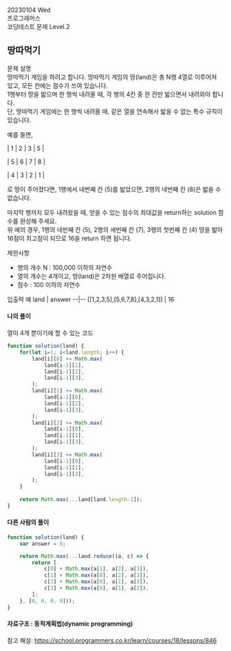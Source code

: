 20230104 Wed  
프로그래머스  
코딩테스트 문제 Level.2  

땅따먹기
---
문제 설명  
땅따먹기 게임을 하려고 합니다. 땅따먹기 게임의 땅(land)은 총 N행 4열로 이루어져 있고, 모든 칸에는 점수가 쓰여 있습니다.  
1행부터 땅을 밟으며 한 행씩 내려올 때, 각 행의 4칸 중 한 칸만 밟으면서 내려와야 합니다.  
단, 땅따먹기 게임에는 한 행씩 내려올 때, 같은 열을 연속해서 밟을 수 없는 특수 규칙이 있습니다.  

예를 들면,  

| 1 | 2 | 3 | 5 |

| 5 | 6 | 7 | 8 |

| 4 | 3 | 2 | 1 |

로 땅이 주어졌다면, 1행에서 네번째 칸 (5)를 밟았으면, 2행의 네번째 칸 (8)은 밟을 수 없습니다.  

마지막 행까지 모두 내려왔을 때, 얻을 수 있는 점수의 최대값을 return하는 solution 함수를 완성해 주세요.  
위 예의 경우, 1행의 네번째 칸 (5), 2행의 세번째 칸 (7), 3행의 첫번째 칸 (4) 땅을 밟아 16점이 최고점이 되므로 16을 return 하면 됩니다.  

제한사항  
- 행의 개수 N : 100,000 이하의 자연수
- 열의 개수는 4개이고, 땅(land)은 2차원 배열로 주어집니다.
- 점수 : 100 이하의 자연수

입출력 예
land	| answer
--|--
[[1,2,3,5],[5,6,7,8],[4,3,2,1]]	| 16

#### 나의 풀이  
열이 4개 뿐이기에 할 수 있는 코드
```jsx
function solution(land) {
    for(let i=1; i<land.length; i++) {
        land[i][0] += Math.max(
            land[i-1][1],
            land[i-1][2],
            land[i-1][3],
        );
        land[i][1] += Math.max(
            land[i-1][0],
            land[i-1][2],
            land[i-1][3],
        );
        land[i][2] += Math.max(
            land[i-1][0],
            land[i-1][1],
            land[i-1][3],
        );
        land[i][3] += Math.max(
            land[i-1][0],
            land[i-1][1],
            land[i-1][2],
        );
    }
    
    return Math.max(...land[land.length-1]);
}
```

#### 다른 사람의 풀이
```jsx
function solution(land) {
    var answer = 0;

    return Math.max(...land.reduce((a, c) => {
        return [
            c[0] + Math.max(a[1], a[2], a[3]),  
            c[1] + Math.max(a[0], a[2], a[3]),
            c[2] + Math.max(a[0], a[1], a[3]),
            c[3] + Math.max(a[0], a[1], a[2]),
        ];
    }, [0, 0, 0, 0]));
}
```

#### 자료구조 : 동적계획법(dynamic programming)
참고 해설:
https://school.programmers.co.kr/learn/courses/18/lessons/846
